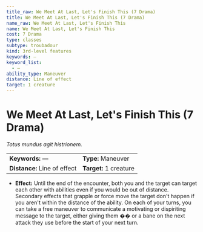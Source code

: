 ```yaml
---
title_raw: We Meet At Last, Let's Finish This (7 Drama)
title: We Meet At Last, Let's Finish This (7 Drama)
name_raw: We Meet At Last, Let's Finish This
name: We Meet At Last, Let's Finish This
cost: 7 Drama
type: classes
subtype: troubadour
kind: 3rd-level features
keywords: —
keyword_list:
  - —
ability_type: Maneuver
distance: Line of effect
target: 1 creature
---
```


# We Meet At Last, Let's Finish This (7 Drama)

*Totus mundus agit histrionem.*

|                              |                        |
| :--------------------------- | :--------------------- |
| **Keywords:** —              | **Type:** Maneuver     |
| **Distance:** Line of effect | **Target:** 1 creature |

- **Effect:** Until the end of the encounter, both you and the target can target each other with abilities even if you would be out of distance. Secondary effects that grapple or force move the target don't happen if you aren't within the distance of the ability. On each of your turns, you can take a free maneuver to communicate a motivating or dispiriting message to the target, either giving them �� or a bane on the next attack they use before the start of your next turn.
